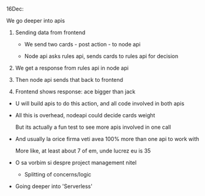 16Dec:

We go deeper into apis

1. Sending data from frontend

	- We send two cards - post action - to node api

	- Node api asks rules api, sends cards to rules api for decision
2. We get a response from rules api in node api

3. Then node api sends that back to frontend

4. Frontend shows response: ace bigger than jack


- U will build apis to do this action,  and all code involved in both apis

- All this is overhead, nodeapi could decide cards weight

  But its actually a fun test to see more apis involved in one call

- And usually la orice firma veti avea 100% more than one api to work with

  More like, at least about 7 of em, unde lucrez eu is 35

- O sa vorbim si despre project management nitel
	- Splitting of concerns/logic

- Going deeper into 'Serverless'
